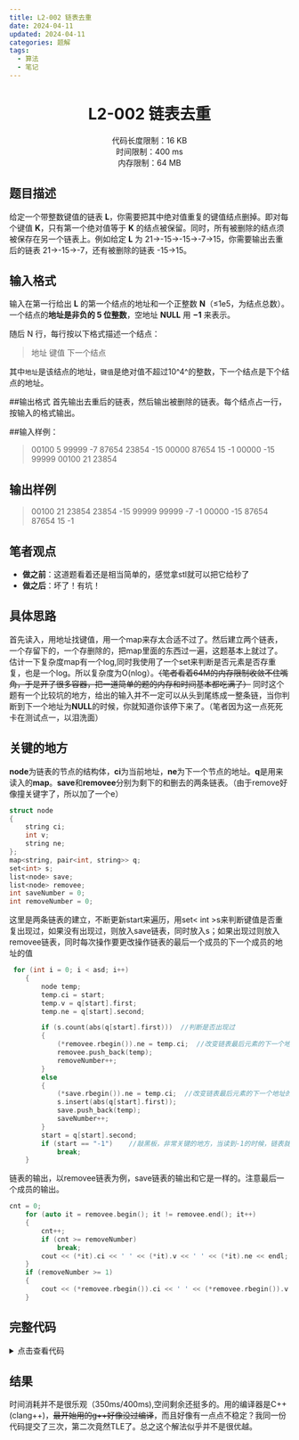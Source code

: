 ```yaml
---
title: L2-002 链表去重
date: 2024-04-11
updated: 2024-04-11
categories: 题解
tags:
  - 算法
  - 笔记
---
```


# <center>L2-002 链表去重</center>
<center>代码长度限制：16 KB</center>
<center>时间限制：400 ms </center>
<center>内存限制：64 MB</center>

## 题目描述
给定一个带整数键值的链表 **L**，你需要把其中绝对值重复的键值结点删掉。即对每个键值 **K**，只有第一个绝对值等于 **K** 的结点被保留。同时，所有被删除的结点须被保存在另一个链表上。例如给定 **L** 为 21→-15→-15→-7→15，你需要输出去重后的链表 21→-15→-7，还有被删除的链表 -15→15。

<!-- more -->

## 输入格式
输入在第一行给出 **L** 的第一个结点的地址和一个正整数 **N**（≤1e5，为结点总数）。一个结点的**地址是非负的 5 位整数**，空地址 **NULL** 用 **−1** 来表示。

随后 N 行，每行按以下格式描述一个结点：
>地址 键值 下一个结点
>
其中`地址`是该结点的地址，`键值`是绝对值不超过10^4^的整数，下一个结点是下个结点的地址。

##输出格式
首先输出去重后的链表，然后输出被删除的链表。每个结点占一行，按输入的格式输出。

##输入样例：
>00100 5
99999 -7 87654
23854 -15 00000
87654 15 -1
00000 -15 99999
00100 21 23854
>

## 输出样例
>00100 21 23854
23854 -15 99999
99999 -7 -1
00000 -15 87654
87654 15 -1
>
## 笔者观点
* **做之前**：这道题看着还是相当简单的，感觉拿stl就可以把它给秒了
* **做之后**：坏了！有坑！

## 具体思路

首先读入，用地址找键值，用一个map来存太合适不过了。然后建立两个链表，一个存留下的，一个存删除的，把map里面的东西过一遍，这题基本上就过了。估计一下复杂度map有一个log,同时我使用了一个set来判断是否元素是否存重复，也是一个log。所以复杂度为O(nlog）。~~（笔者看着64M的内存限制收敛不住嘴角，于是开了很多容器，把一道简单的题的内存和时间基本都吃满了）~~
同时这个题有一个比较坑的地方，给出的输入并不一定可以从头到尾练成一整条链，当你判断到下一个地址为**NULL**的时候，你就知道你该停下来了。（笔者因为这一点死死卡在测试点一，以泪洗面）

## 关键的地方
**node**为链表的节点的结构体，**ci**为当前地址，**ne**为下一个节点的地址。**q**是用来读入的**map**。**save**和**removee**分别为剩下的和删去的两条链表。（由于remove好像撞关键字了，所以加了一个e）
```cpp
struct node
{
    string ci;
    int v;
    string ne;
};
map<string, pair<int, string>> q;
set<int> s;
list<node> save;
list<node> removee;
int saveNumber = 0;
int removeNumber = 0;
```
这里是两条链表的建立，不断更新start来遍历，用set< int >s来判断键值是否重复出现过，如果没有出现过，则放入save链表，同时放入s；如果出现过则放入removee链表，同时每次操作要更改操作链表的最后一个成员的下一个成员的地址的值
```cpp
 for (int i = 0; i < asd; i++)
    {
        node temp;
        temp.ci = start;
        temp.v = q[start].first;
        temp.ne = q[start].second;

        if (s.count(abs(q[start].first)))  //判断是否出现过
        {
            (*removee.rbegin()).ne = temp.ci;  //改变链表最后元素的下一个地址的值
            removee.push_back(temp);      
            removeNumber++;
        }
        else
        {
            (*save.rbegin()).ne = temp.ci;  //改变链表最后元素的下一个地址的值
            s.insert(abs(q[start].first));
            save.push_back(temp);
            saveNumber++;
        }
        start = q[start].second;
        if (start == "-1")    //敲黑板，非常关键的地方，当读到-1的时候，链表就结束了，该退出了（如果你测试点一挂了，大概也是这里的锅）
            break;
    }
```
链表的输出，以removee链表为例，save链表的输出和它是一样的。注意最后一个成员的输出。
```cpp
cnt = 0;
    for (auto it = removee.begin(); it != removee.end(); it++)
    {
        cnt++;
        if (cnt >= removeNumber)
            break;
        cout << (*it).ci << ' ' << (*it).v << ' ' << (*it).ne << endl;
    }
    if (removeNumber >= 1)
    {
        cout << (*removee.rbegin()).ci << ' ' << (*removee.rbegin()).v << " -1" << endl;
    }
```
## 完整代码
<details>
<summary>点击查看代码</summary>

```
#include <bits/stdc++.h>
using namespace std;
typedef long long ll;

struct node
{
    string ci;
    int v;
    string ne;
};
map<string, pair<int, string>> q;
set<int> s;
list<node> save;
list<node> removee;
int saveNumber = 0;
int removeNumber = 0;

int main()
{
    ios::sync_with_stdio(false);
    cin.tie(0);
    cout.tie(0);

    int asd;
    string start;
    cin >> start >> asd;
    for (int i = 0; i < asd; i++)
    {
        string here, there;
        int value;
        cin >> here >> value >> there;
        q[here].first = value;
        q[here].second = there;
    }

    for (int i = 0; i < asd; i++)
    {
        node temp;
        temp.ci = start;
        temp.v = q[start].first;
        temp.ne = q[start].second;

        if (s.count(abs(q[start].first)))
        {
            (*removee.rbegin()).ne = temp.ci;
            removee.push_back(temp);
            removeNumber++;
        }
        else
        {
            (*save.rbegin()).ne = temp.ci;
            s.insert(abs(q[start].first));
            save.push_back(temp);
            saveNumber++;
        }
        start = q[start].second;
        if (start == "-1")
            break;
    }

    int cnt = 0;
    // cout << "save" << endl;

    for (auto it = save.begin(); it != save.end(); it++)
    {
        cnt++;
        if (cnt >= saveNumber)
            break;
        cout << (*it).ci << ' ' << (*it).v << ' ' << (*it).ne << endl;
    }
    if (saveNumber >= 1)
    {
        cout << (*save.rbegin()).ci << ' ' << (*save.rbegin()).v << " -1" << endl;
    }

    // cout << "remove" << endl;
    cnt = 0;
    for (auto it = removee.begin(); it != removee.end(); it++)
    {
        cnt++;
        if (cnt >= removeNumber)
            break;
        cout << (*it).ci << ' ' << (*it).v << ' ' << (*it).ne << endl;
    }
    if (removeNumber >= 1)
    {
        cout << (*removee.rbegin()).ci << ' ' << (*removee.rbegin()).v << " -1" << endl;
    }

    return 0;
}
```
</details>

## 结果

时间消耗并不是很乐观（350ms/400ms),空间剩余还挺多的。用的编译器是C++ (clang++)，~~最开始用的g++好像没过编译~~，而且好像有一点点不稳定？我同一份代码提交了三次，第二次竟然TLE了。总之这个解法似乎并不是很优越。
